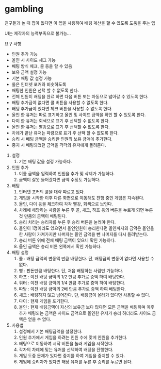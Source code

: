 # gambling

친구들과 놀 때 칩이 없다면 이 앱을 사용하여 배팅 계산을 할 수 있도록 도움을 주는 앱

UI는 제작자의 능력부족으로 불가능...

요구 사항
- 인원 추가 가능
- 올인 시 사이드 체크 가능
- 배팅 방식 체크, 콜 등을 할 수 있음
- 보유 금액 설정 가능
- 기본 배팅 값 설정 가능
- 룰은 인터넷 포커와 비슷하도록
- 배팅한 인원은 선택 할 수 없도록 한다.
- 전체 인원이 배팅을 완료 하면 다음 버튼 또는 자동으로 넘어갈 수 있도록 한다.
- 배팅 추가금이 없다면 콜 버튼을 사용할 수 없도록 한다.
- 배팅 추가금이 있다면 체크 버튼을 사용할 수 없도록 한다.
- 올인 한 유저는 따로 표기하고 올인 및 사이드 금액을 확인 할 수 있도록 한다.
- 다이 한 유저는 회색으로 표기 후 선택할 수 없도록 한다.
- 올인 한 유저는 빨강으로 표기 후 선택할 수 없도록 한다.
- 차례가 끝난 유저는 파랑으로 표기 후 선택 할 수 없도록 한다.
- 승리 시 배팅 금액을 승리한 인원의 보유 금액에 추가한다.
- 중지 시 배팅되었던 금액을 각각의 유저에게 돌려준다.

1. 설정
   1. 기본 배팅 값을 설정 가능하다.
2. 인원 추가
   1. 이름 금액을 입력하여 인원을 추가 및 삭제가 가능하다.
   2. 금액이 잘못 들어갔다면 금액 수정도 가능하다.
3. 배팅
   1. 인터넷 포커의 룰을 대략 따르고 있다.
   2. 게임을 시작한 이후 다른 화면으로 이동해도 진행 중인 게임은 지속된다.
   3. 올인, 다이 등을 체크하여 각각 빨강, 회색으로 보인다.
   4. 차례에 해당하는 사람을 누른 후 콜, 체크, 하프 등의 버튼을 누르게 되면 누른 것 만큼의 금액이 배팅된다.
   5. 승리 처리는 승리자를 누른 후 승리 버튼을 눌러야 한다.
   6. 올인이 1명이라도 있으면서 올인인원이 승리한다면 올인까지의 금액은 올인을 한 사람이 가져가지만 나머지는 올인 금액을 뺀 나머지를 다시 돌려받는다.
   7. 승리 버튼 위에 전체 배팅 금액이 있으니 확인 가능하다.
   8. 올인 금액은 승리 버튼 왼쪽에서 확인 가능하다.
4. 배팅 설명
   1. 콜 : 배팅 금액의 변동액 만큼 배팅한다. 단, 배팅금의 변동이 없다면 사용할 수 없다.
   2. 삥 : 판돈만큼 배팅한다. 단, 처음 배팅하는 사람만 가능하다.
   3. 하프 : 이전 배팅 금액의 1/2 만큼 추가로 증액 하여 배팅한다.
   4. 쿼터 : 이전 배팅 금액의 1/4 만큼 추가로 증액 하여 배팅한다.
   5. 따당 : 이전 배팅 금액의 2배 만큼 추가로 증액 하여 배팅한다.
   6. 체크 : 배팅하지 않고 넘어간다. 단, 배팅금이 올라가 있다면 사용할 수 없다.
   7. 다이 : 현재 게임을 포기한다.
   8. 올인 : 현재 배팅금액이 자신의 보유금 보다 많다면 모든 금액을 배팅하며 이후 추가 배팅되는 금액은 사이드 금액으로 올인한 유저가 승리 하더라도 사이드 금액은 얻을 수 없다.
5. 사용법
   1. 설정에서 기본 배팅금액을 설정한다.
   2. 인원 추가에서 게임을 하려는 인원 수에 맞게 인원을 추가한다.
   3. 배팅으로 이동하여 시작 버튼을 눌러 게임을 시작한다.
   4. 각자의 차례에 맞는 유저를 선택하여 배팅을 진행한다.
   5. 게임 도중 문제가 있다면 중지를 하여 게임을 중지할 수 있다.
   6. 게임에 승리자가 있다면 해당 유저를 누른 후 승리를 누르면 된다.